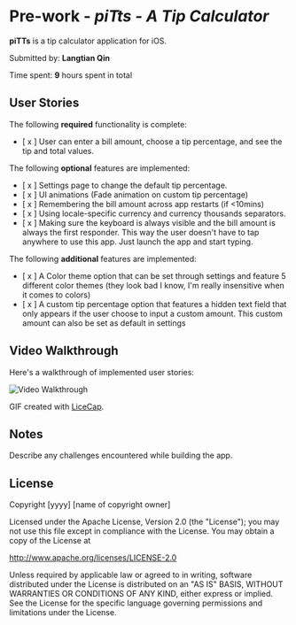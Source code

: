 # Pre-work - *piTts - A Tip Calculator*

**piTTs** is a tip calculator application for iOS.

Submitted by: **Langtian Qin**

Time spent: **9** hours spent in total

## User Stories

The following **required** functionality is complete:

* [ x ] User can enter a bill amount, choose a tip percentage, and see the tip and total values.

The following **optional** features are implemented:
* [ x ] Settings page to change the default tip percentage.
* [ x ] UI animations (Fade animation on custom tip percentage)
* [ x ] Remembering the bill amount across app restarts (if <10mins)
* [ x ] Using locale-specific currency and currency thousands separators.
* [ x ] Making sure the keyboard is always visible and the bill amount is always the first responder. This way the user doesn't have to tap anywhere to use this app. Just launch the app and start typing.

The following **additional** features are implemented:

- [ x ] A Color theme option that can be set through settings and feature 5 different color themes (they look bad I know, I'm really insensitive when it comes to colors)
- [ x ] A custom tip percentage option that features a hidden text field that only appears if the user choose to input a custom amount. This custom amount can also be set as default in settings

## Video Walkthrough

Here's a walkthrough of implemented user stories:

<img src='https://i.imgur.com/Jwyeor4.gif' title='Tip Calculator Demo' width='' alt='Video Walkthrough' />

GIF created with [LiceCap](http://www.cockos.com/licecap/).

## Notes

Describe any challenges encountered while building the app.

## License

Copyright [yyyy] [name of copyright owner]

Licensed under the Apache License, Version 2.0 (the "License");
you may not use this file except in compliance with the License.
You may obtain a copy of the License at

http://www.apache.org/licenses/LICENSE-2.0

Unless required by applicable law or agreed to in writing, software
distributed under the License is distributed on an "AS IS" BASIS,
WITHOUT WARRANTIES OR CONDITIONS OF ANY KIND, either express or implied.
See the License for the specific language governing permissions and
limitations under the License.
